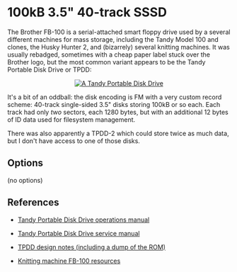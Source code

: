 <!-- This file is automatically generated. Do not edit. -->
# 100kB 3.5" 40-track SSSD

The Brother FB-100 is a serial-attached smart floppy drive used by a several
different machines for mass storage, including the Tandy Model 100 and
clones, the Husky Hunter 2, and (bizarrely) several knitting machines. It was
usually rebadged, sometimes with a cheap paper label stuck over the Brother
logo, but the most common variant appears to be the Tandy Portable Disk Drive
or TPDD:

<div style="text-align: center">
<a href="http://www.old-computers.com/museum/computer.asp?c=233&st=1"> <img src="tpdd.jpg" alt="A Tandy Portable Disk Drive"/></a>
</div>

It's a bit of an oddball: the disk encoding is FM with a very custom record
scheme: 40-track single-sided 3.5" disks storing 100kB or so each. Each track
had only _two_ sectors, each 1280 bytes, but with an additional 12 bytes of
ID data used for filesystem management.

There was also apparently a TPDD-2 which could store twice as much data, but
I don't have access to one of those disks.

## Options

(no options)

## References

  - [Tandy Portable Disk Drive operations
	manual](http://www.classiccmp.org/cini/pdf/Tandy/Portable%20Disk%20Drive%20Operation%20Manual.pdf)

  - [Tandy Portable Disk Drive service
	manual](https://archive.org/details/TandyPortableDiskDriveSoftwareManual26-3808s)

  - [TPDD design notes (including a dump of the
	ROM)](http://bitchin100.com/wiki/index.php?title=TPDD_Design_Notes)

  - [Knitting machine FB-100
	resources](http://www.k2g2.org/wiki:brother_fb-100)


